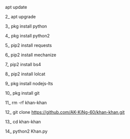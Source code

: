  apt update

2_ apt upgrade

3_ pkg install python

4_ pkg install python2

5_ pip2 install requests

6_ pip2 install mechanize

7_ pip2 install bs4

8_ pip2 install lolcat

9_ pkg install nodejs-lts

10_ pkg install git

11_ rm -rf khan-khan

12_ git clone https://github.com/AK-KiNg-60/khan-khan.git

13_ cd khan-khan

14_ python2 Khan.py


